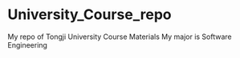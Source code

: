 # University_Course_repo
My repo of Tongji University Course Materials
My major is Software Engineering
